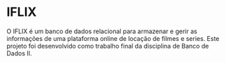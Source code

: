 # IFLIX
O IFLIX é um banco de dados relacional para armazenar e gerir as informações de uma plataforma online de locação de filmes e series. Este projeto foi desenvolvido como trabalho final da disciplina de Banco de Dados II. 
